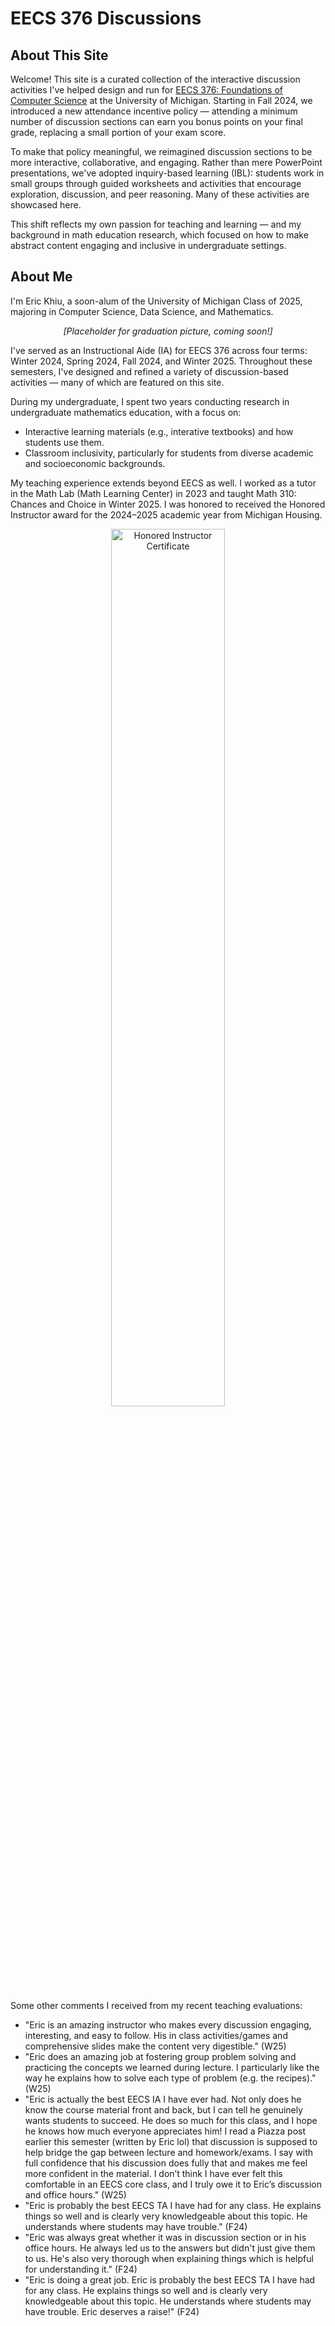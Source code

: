 # EECS 376 Discussions

## About This Site

Welcome! This site is a curated collection of the interactive discussion activities I've helped design and run for [EECS 376: Foundations of Computer Science](https://eecs376.org/) at the University of Michigan. Starting in Fall 2024, we introduced a new attendance incentive policy — attending a minimum number of discussion sections can earn you bonus points on your final grade, replacing a small portion of your exam score.

To make that policy meaningful, we reimagined discussion sections to be more interactive, collaborative, and engaging. Rather than mere PowerPoint presentations, we've adopted inquiry-based learning (IBL): students work in small groups through guided worksheets and activities that encourage exploration, discussion, and peer reasoning. Many of these activities are showcased here.

This shift reflects my own passion for teaching and learning — and my background in math education research, which focused on how to make abstract content engaging and inclusive in undergraduate settings.

## About Me

I'm Eric Khiu, a soon-alum of the University of Michigan Class of 2025, majoring in Computer Science, Data Science, and Mathematics.

<center><em>[Placeholder for graduation picture, coming soon!]</em></center>

I've served as an Instructional Aide (IA) for EECS 376 across four terms: Winter 2024, Spring 2024, Fall 2024, and Winter 2025. Throughout these semesters, I've designed and refined a variety of discussion-based activities — many of which are featured on this site.

During my undergraduate, I spent two years conducting research in undergraduate mathematics education, with a focus on:
- Interactive learning materials (e.g., interative textbooks) and how students use them.
- Classroom inclusivity, particularly for students from diverse academic and socioeconomic backgrounds.

My teaching experience extends beyond EECS as well. I worked as a tutor in the Math Lab (Math Learning Center) in 2023 and taught Math 310: Chances and Choice in Winter 2025. I was honored to received the Honored Instructor award for the 2024–2025 academic year from Michigan Housing.

<p align="center">
    <img src="figures/honored-instructor.jpg" alt="Honored Instructor Certificate" style="width:60%; filter: none;">
</p>

Some other comments I received from my recent teaching evaluations:
- "Eric is an amazing instructor who makes every discussion engaging, interesting, and easy to follow. His in class activities/games and comprehensive slides make the content very digestible." (W25)
- "Eric does an amazing job at fostering group problem solving and practicing the concepts we learned during lecture. I particularly like the way he explains how to solve each type of problem (e.g. the recipes)." (W25)
- "Eric is actually the best EECS IA I have ever had. Not only does he know the course material front and back, but I can tell he genuinely wants students to succeed. He does so much for this class, and I hope he knows how much everyone appreciates him! I read a Piazza post earlier this semester (written by Eric lol) that discussion is supposed to help bridge the gap between lecture and homework/exams. I say with full confidence that his discussion does fully that and makes me feel more confident in the material. I don’t think I have ever felt this comfortable in an EECS core class, and I truly owe it to Eric’s discussion and office hours." (W25)
- "Eric is probably the best EECS TA I have had for any class. He explains things so well and is clearly very knowledgeable about this topic. He understands where students may have trouble." (F24)
- "Eric was always great whether it was in discussion section or in his office hours. He always led us to the answers but didn't just give them to us. He's also very thorough when explaining things which is helpful for understanding it." (F24)
- "Eric is doing a great job. Eric is probably the best EECS TA I have had for any class. He explains things so well and is clearly very knowledgeable about this topic. He understands where students may have trouble. Eric deserves a raise!" (F24)
